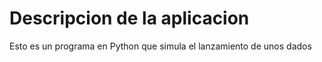 # Descripcion de la aplicacion

Esto es un programa en Python que simula el lanzamiento de unos dados

